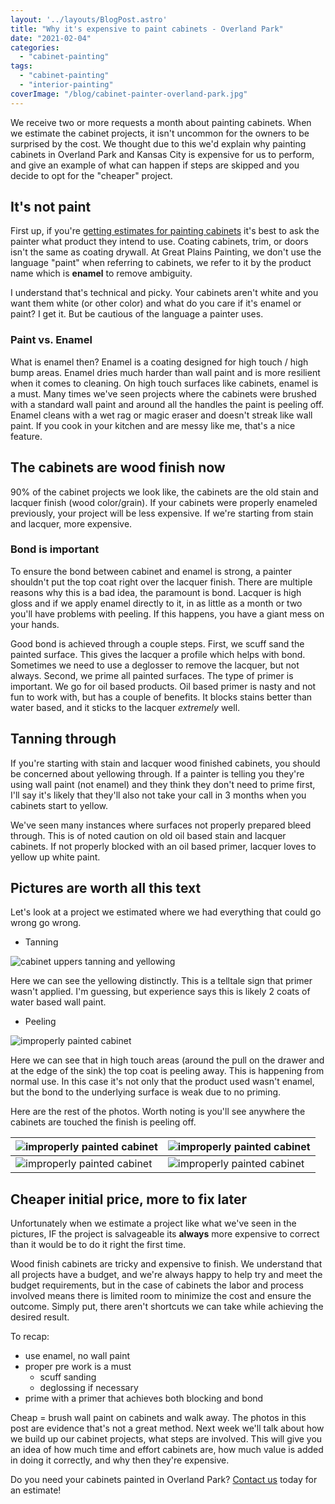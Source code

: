 ```yaml
---
layout: '../layouts/BlogPost.astro'
title: "Why it's expensive to paint cabinets - Overland Park"
date: "2021-02-04"
categories: 
  - "cabinet-painting"
tags: 
  - "cabinet-painting"
  - "interior-painting"
coverImage: "/blog/cabinet-painter-overland-park.jpg"
---
```


We receive two or more requests a month about painting cabinets. When we estimate the cabinet projects, it isn't uncommon for the owners to be surprised by the cost. We thought due to this we'd explain why painting cabinets in Overland Park and Kansas City is expensive for us to perform, and give an example of what can happen if steps are skipped and you decide to opt for the "cheaper" project.

## It's not paint

First up, if you're [getting estimates for painting cabinets](https://greatplainspaintingkc.com/interior-painting-kansas-city/) it's best to ask the painter what product they intend to use. Coating cabinets, trim, or doors isn't the same as coating drywall. At Great Plains Painting, we don't use the language "paint" when referring to cabinets, we refer to it by the product name which is **enamel** to remove ambiguity.

I understand that's technical and picky. Your cabinets aren't white and you want them white (or other color) and what do you care if it's enamel or paint? I get it. But be cautious of the language a painter uses.

### Paint vs. Enamel

What is enamel then? Enamel is a coating designed for high touch / high bump areas. Enamel dries much harder than wall paint and is more resilient when it comes to cleaning. On high touch surfaces like cabinets, enamel is a must. Many times we've seen projects where the cabinets were brushed with a standard wall paint and around all the handles the paint is peeling off. Enamel cleans with a wet rag or magic eraser and doesn't streak like wall paint. If you cook in your kitchen and are messy like me, that's a nice feature.

## The cabinets are wood finish now

90% of the cabinet projects we look like, the cabinets are the old stain and lacquer finish (wood color/grain). If your cabinets were properly enameled previously, your project will be less expensive. If we're starting from stain and lacquer, more expensive.

### Bond is important

To ensure the bond between cabinet and enamel is strong, a painter shouldn't put the top coat right over the lacquer finish. There are multiple reasons why this is a bad idea, the paramount is bond. Lacquer is high gloss and if we apply enamel directly to it, in as little as a month or two you'll have problems with peeling. If this happens, you have a giant mess on your hands.

Good bond is achieved through a couple steps. First, we scuff sand the painted surface. This gives the lacquer a profile which helps with bond. Sometimes we need to use a deglosser to remove the lacquer, but not always. Second, we prime all painted surfaces. The type of primer is important. We go for oil based products. Oil based primer is nasty and not fun to work with, but has a couple of benefits. It blocks stains better than water based, and it sticks to the lacquer _extremely_ well.

## Tanning through

If you're starting with stain and lacquer wood finished cabinets, you should be concerned about yellowing through. If a painter is telling you they're using wall paint (not enamel) and they think they don't need to prime first, I'll say it's likely that they'll also not take your call in 3 months when you cabinets start to yellow.

We've seen many instances where surfaces not properly prepared bleed through. This is of noted caution on old oil based stain and lacquer cabinets. If not properly blocked with an oil based primer, lacquer loves to yellow up white paint.

## Pictures are worth all this text

Let's look at a project we estimated where we had everything that could go wrong go wrong.

- Tanning

![cabinet uppers tanning and yellowing](/blog/images/2-Mar-16-2020-01_34pm-uUBb.jpg)

Here we can see the yellowing distinctly. This is a telltale sign that primer wasn't applied. I'm guessing, but experience says this is likely 2 coats of water based wall paint.

- Peeling

![improperly painted cabinet](/blog/images/5-Mar-16-2020-01_35pm-FrbW.jpg)

Here we can see that in high touch areas (around the pull on the drawer and at the edge of the sink) the top coat is peeling away. This is happening from normal use. In this case it's not only that the product used wasn't enamel, but the bond to the underlying surface is weak due to no priming.

Here are the rest of the photos. Worth noting is you'll see anywhere the cabinets are touched the finish is peeling off.

| ![improperly painted cabinet](/blog/images/4-Mar-16-2020-01_34pm-ADc7.jpg) | ![improperly painted cabinet](/blog/images/3-Mar-16-2020-01_34pm-j94P.jpg) |
| --- | --- |
| ![improperly painted cabinet](/blog/images/1-Mar-16-2020-01_34pm-34ho.jpg) | ![improperly painted cabinet](/blog/images/6-Mar-16-2020-01_35pm-epNz.jpg) |

## Cheaper initial price, more to fix later

Unfortunately when we estimate a project like what we've seen in the pictures, IF the project is salvageable its **always** more expensive to correct than it would be to do it right the first time.

Wood finish cabinets are tricky and expensive to finish. We understand that all projects have a budget, and we're always happy to help try and meet the budget requirements, but in the case of cabinets the labor and process involved means there is limited room to minimize the cost and ensure the outcome. Simply put, there aren't shortcuts we can take while achieving the desired result.

To recap:

- use enamel, no wall paint
- proper pre work is a must
    - scuff sanding
    - deglossing if necessary
- prime with a primer that achieves both blocking and bond

Cheap = brush wall paint on cabinets and walk away. The photos in this post are evidence that's not a great method. Next week we'll talk about how we build up our cabinet projects, what steps are involved. This will give you an idea of how much time and effort cabinets are, how much value is added in doing it correctly, and why then they're expensive.

Do you need your cabinets painted in Overland Park? [Contact us](https://greatplainspaintingkc.com/contact/) today for an estimate!
